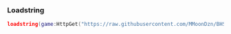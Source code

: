### Loadstring
```lua
loadstring(game:HttpGet("https://raw.githubusercontent.com/MMoonDzn/BHScriptLoader/main/ByMMoonDzn/Source.lua"))()

```
